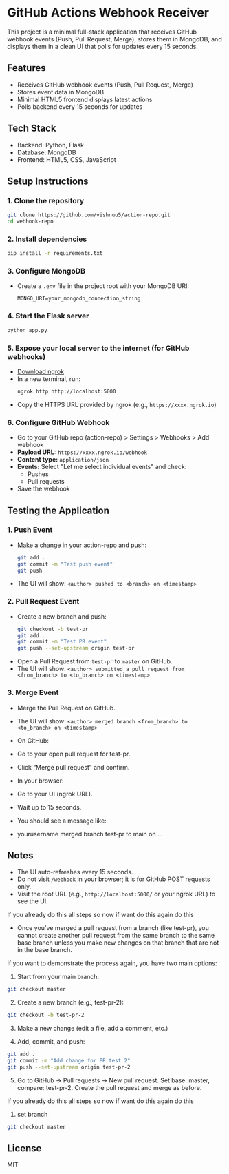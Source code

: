 # GitHub Actions Webhook Receiver

This project is a minimal full-stack application that receives GitHub webhook events (Push, Pull Request, Merge), stores them in MongoDB, and displays them in a clean UI that polls for updates every 15 seconds.

## Features

- Receives GitHub webhook events (Push, Pull Request, Merge)
- Stores event data in MongoDB
- Minimal HTML5 frontend displays latest actions
- Polls backend every 15 seconds for updates

## Tech Stack

- Backend: Python, Flask
- Database: MongoDB
- Frontend: HTML5, CSS, JavaScript

## Setup Instructions

### 1. Clone the repository

```bash
git clone https://github.com/vishnuu5/action-repo.git
cd webhook-repo
```

### 2. Install dependencies

```bash
pip install -r requirements.txt
```

### 3. Configure MongoDB

- Create a `.env` file in the project root with your MongoDB URI:
  ```
  MONGO_URI=your_mongodb_connection_string
  ```

### 4. Start the Flask server

```bash
python app.py
```

### 5. Expose your local server to the internet (for GitHub webhooks)

- [Download ngrok](https://ngrok.com/download)
- In a new terminal, run:
  ```bash
  ngrok http http://localhost:5000
  ```
- Copy the HTTPS URL provided by ngrok (e.g., `https://xxxx.ngrok.io`)

### 6. Configure GitHub Webhook

- Go to your GitHub repo (action-repo) > Settings > Webhooks > Add webhook
- **Payload URL:** `https://xxxx.ngrok.io/webhook`
- **Content type:** `application/json`
- **Events:** Select "Let me select individual events" and check:
  - Pushes
  - Pull requests
- Save the webhook

## Testing the Application

### 1. Push Event

- Make a change in your action-repo and push:
  ```bash
  git add .
  git commit -m "Test push event"
  git push
  ```
- The UI will show: `<author> pushed to <branch> on <timestamp>`

### 2. Pull Request Event

- Create a new branch and push:
  ```bash
  git checkout -b test-pr
  git add .
  git commit -m "Test PR event"
  git push --set-upstream origin test-pr
  ```
- Open a Pull Request from `test-pr` to `master` on GitHub.
- The UI will show: `<author> submitted a pull request from <from_branch> to <to_branch> on <timestamp>`

### 3. Merge Event

- Merge the Pull Request on GitHub.
- The UI will show: `<author> merged branch <from_branch> to <to_branch> on <timestamp>`

- On GitHub:
- Go to your open pull request for test-pr.
- Click “Merge pull request” and confirm.
- In your browser:
- Go to your UI (ngrok URL).
- Wait up to 15 seconds.
- You should see a message like:
- yourusername merged branch test-pr to main on ...

## Notes

- The UI auto-refreshes every 15 seconds.
- Do not visit `/webhook` in your browser; it is for GitHub POST requests only.
- Visit the root URL (e.g., `http://localhost:5000/` or your ngrok URL) to see the UI.


If you already do this all steps so now if want do this again do this


- Once you’ve merged a pull request from a branch (like test-pr), you cannot create another pull request from the same branch to the same base branch unless you make new changes on that branch that are not in the base branch.

If you want to demonstrate the process again, you have two main options:
1. Start from your main branch:
```bash
git checkout master
```
2. Create a new branch (e.g., test-pr-2):
```bash
git checkout -b test-pr-2
```
3. Make a new change (edit a file, add a comment, etc.)

4. Add, commit, and push:
```bash
git add .
git commit -m "Add change for PR test 2"
git push --set-upstream origin test-pr-2
```   
5. Go to GitHub → Pull requests → New pull request.
    Set base: master, compare: test-pr-2.
    Create the pull request and merge as before.


If you already do this all steps so now if want do this again do this 

1. set branch

```bash
git checkout master
```
## License

MIT
